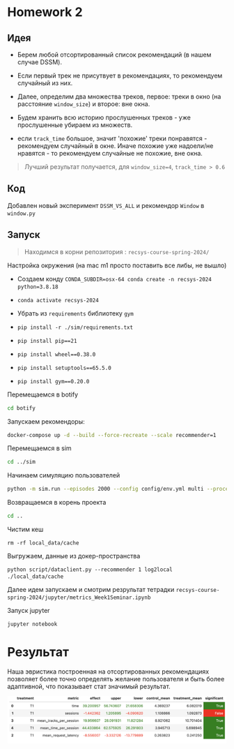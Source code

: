 # Homework 2

## Идея

* Берем любой отсортированный список рекомендаций (в нашем случае DSSM).  
* Если первый трек не присутвует в рекомендациях, то рекомендуем случайный из них.

* Далее, определим два множества треков, первое: треки в окно (на расстояние `window_size`) и второе: вне окна.

* Будем хранить всю историю прослушенных треков - уже прослушенные убираем из множеств.  

* если `track_time` большое, значит 'похожие' треки понравятся - рекомендуем случайный в окне. Иначе похожие уже надоели/не нравятся - то рекомендуем случайные не похожие, вне окна. 

> Лучший результат получается, для `window_size=4`, `track_time > 0.6`

## Код

Добавлен новый эксперимент `DSSM_VS_ALL` и рекомендор `Window` в `window.py`

## Запуск

> Находимся в корни репозитория : `recsys-course-spring-2024/`



Настройка окружения (на mac m1 просто поставить все либы, не вышло)
* Создаем конду `CONDA_SUBDIR=osx-64 conda create -n recsys-2024 python=3.8.18`
* `conda activate recsys-2024`

* Убрать из `requirements` библиотеку `gym`
* `pip install -r ./sim/requirements.txt`
* `pip install pip==21`
* `pip install wheel==0.38.0`
* `pip install setuptools==65.5.0`
* `pip install gym==0.20.0`



Перемещаемся в botify
```bash
cd botify
```

Запускаем рекомендоры: 

```bash
docker-compose up -d --build --force-recreate --scale recommender=1
```

Перемещаемся в sim
```bash
cd ../sim

```

Начинаем симуляцию пользователей

```bash
python -m sim.run --episodes 2000 --config config/env.yml multi --processes 1
```

Возвращаемся в корень проекта 
```bash
cd ..
```
Чистим кеш
```
rm -rf local_data/cache
```

Выгружаем, данные из докер-пространства

```
python script/dataclient.py --recommender 1 log2local ./local_data/cache
```

Далее идем запускаем и смотрим резрультат тетрадки `recsys-course-spring-2024/jupyter/metrics_Week1Seminar.ipynb`

Запуск jupyter

```bash
jupyter notebook
```

# Результат 

Наша эвристика построенная на отсортированных рекомендациях позволяет более точно определять желание пользователя и быть более адаптивной, что показывает стат значимый результат. 

![alt text](image.png)

